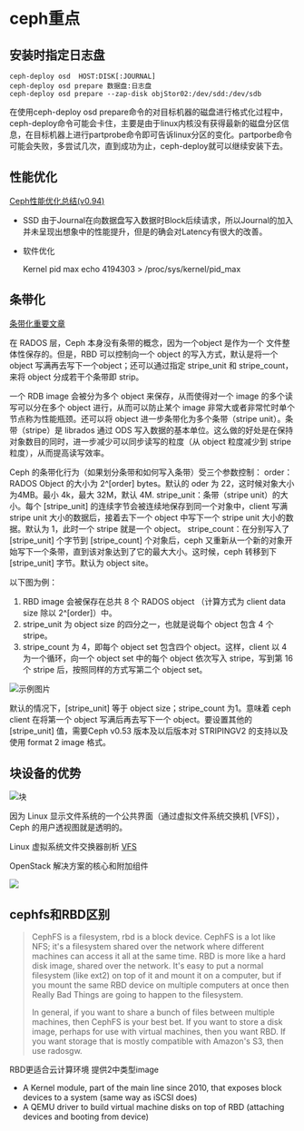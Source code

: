 # ceph重点

## 安装时指定日志盘

	ceph-deploy osd  HOST:DISK[:JOURNAL]
	ceph-deploy osd prepare 数据盘:日志盘
	ceph-deploy osd prepare --zap-disk objStor02:/dev/sdd:/dev/sdb


在使用ceph-deploy osd prepare命令的对目标机器的磁盘进行格式化过程中，ceph-deploy命令可能会卡住，主要是由于linux内核没有获得最新的磁盘分区信息，在目标机器上进行partprobe命令即可告诉linux分区的变化。partporbe命令可能会失败，多尝试几次，直到成功为止，ceph-deploy就可以继续安装下去。

## 性能优化
[Ceph性能优化总结(v0.94)](http://xiaoquqi.github.io/blog/2015/06/28/ceph-performance-optimization-summary/)

- SSD
由于Journal在向数据盘写入数据时Block后续请求，所以Journal的加入并未呈现出想象中的性能提升，但是的确会对Latency有很大的改善。

- 软件优化

	Kernel pid max
	echo 4194303 > /proc/sys/kernel/pid_max

## 条带化

[条带化重要文章](http://www.cnblogs.com/sammyliu/p/4836014.html)

 在 RADOS 层，Ceph 本身没有条带的概念，因为一个object 是作为一个 文件整体性保存的。但是，RBD 可以控制向一个 object 的写入方式，默认是将一个 object 写满再去写下一个object；还可以通过指定 stripe_unit 和 stripe_count，来将 object 分成若干个条带即 strip。

 一个 RDB image 会被分为多个 object 来保存，从而使得对一个 image 的多个读写可以分在多个 object 进行，从而可以防止某个 image 非常大或者非常忙时单个节点称为性能瓶颈。还可以将 object 进一步条带化为多个条带（stripe unit）。条带（stripe）是 librados 通过 ODS 写入数据的基本单位。这么做的好处是在保持对象数目的同时，进一步减少可以同步读写的粒度（从 object 粒度减少到 stripe 粒度），从而提高读写效率。
 
Ceph 的条带化行为（如果划分条带和如何写入条带）受三个参数控制：
order：RADOS Object 的大小为 2^[order] bytes。默认的 oder 为 22，这时候对象大小为4MB。最小 4k，最大 32M，默认 4M.
stripe_unit：条带（stripe unit）的大小。每个 [stripe_unit] 的连续字节会被连续地保存到同一个对象中，client 写满 stripe unit 大小的数据后，接着去下一个 object 中写下一个 stripe unit 大小的数据。默认为 1，此时一个 stripe 就是一个 object。
stripe_count：在分别写入了 [stripe_unit] 个字节到 [stripe_count] 个对象后，ceph 又重新从一个新的对象开始写下一个条带，直到该对象达到了它的最大大小。这时候，ceph 转移到下 [stripe_unit] 字节。默认为 object site。

以下图为例：
1. RBD image 会被保存在总共 8 个 RADOS object （计算方式为 client data size 除以 2^[order]）中。
2. stripe_unit 为 object size 的四分之一，也就是说每个 object 包含 4 个 stripe。
3. stripe_count 为 4，即每个 object set 包含四个 object。这样，client 以 4 为一个循环，向一个 object set 中的每个 object 依次写入 stripe，写到第 16 个 stripe 后，按照同样的方式写第二个 object set。


![示例图片](http://images2015.cnblogs.com/blog/697113/201509/697113-20150925180305803-50366273.jpg)

默认的情况下，[stripe_unit] 等于 object size；stripe_count 为1。意味着 ceph client 在将第一个 object 写满后再去写下一个 object。要设置其他的 [stripe_unit] 值，需要Ceph v0.53 版本及以后版本对 STRIPINGV2 的支持以及使用 format 2 image 格式。


## 块设备的优势

![块](http://www.ssdfans.com/wp-content/uploads/2015/03/032415_1102_Ceph1.gif)

因为 Linux 显示文件系统的一个公共界面（通过虚拟文件系统交换机 [VFS]），Ceph 的用户透视图就是透明的。


Linux 虚拟系统文件交换器剖析
[VFS](http://www.ibm.com/developerworks/cn/linux/l-virtual-filesystem-switch/)


OpenStack 解决方案的核心和附加组件

![](http://www.ibm.com/developerworks/cn/cloud/library/cl-openstack-cloud/figure2.gif)

## cephfs和RBD区别


> CephFS is a filesystem, rbd is a block device.  CephFS is a lot like NFS;
> it's a filesystem shared over the network where different machines can
> access it all at the same time.  RBD is more like a hard disk image, shared
> over the network.  It's easy to put a normal filesystem (like ext2) on top
> of it and mount it on a computer, but if you mount the same RBD device on
> multiple computers at once then Really Bad Things are going to happen to
> the filesystem.
>
> In general, if you want to share a bunch of files between multiple
> machines, then CephFS is your best bet.  If you want to store a disk image,
> perhaps for use with virtual machines, then you want RBD.  If you want
> storage that is mostly compatible with Amazon's S3, then use radosgw.


RBD更适合云计算环境
提供2中类型image

- A Kernel module, part of the main line since 2010, that exposes block devices to a system (same way as iSCSI does)
- A QEMU driver to build virtual machine disks on top of RBD (attaching devices and booting from device)

